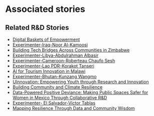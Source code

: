 # Associated stories

<!-- !!DO NOT REMOVE!! start autogenerated hyperlinks -->
## Related R&D Stories
- [Digital Baskets of Empowerment](/stories/?doc=Explorers_SLV)
- [Experimenter-Iraq-Noor Al-Kamoosi](/stories/?doc=Experimenters_IRQ)
- [Building Tech Bridges Across Communities in Zimbabwe](/stories/?doc=Explorers_ZWE)
- [Experimenter-Libya-Abdulrahman Albasir](/stories/?doc=Experimenters_LBY)
- [Experimenter-Cameroon-Roberteau Chaufo Sesh](/stories/?doc=Experimenters_CMR)
- [Experimenter-Lao PDR-Korakot Tanseri](/stories/?doc=Experimenters_LAO)
- [AI for Tourism Innovation in Malawi](/stories/?doc=Explorers_MWI)
- [Experimenter-Bhutan-Kunzang Wangmo](/stories/?doc=Experimenters_BTN)
- [UInnovation: Empowering Youth through Research and Innovation](/stories/?doc=Explorers_TGO)
- [Building Community and Climate Resilience](/stories/?doc=Explorers_IRQ)
- [Data-Powered Positive Deviance: Making Public Spaces Safer for Women in Mexico Through Collaborative R&D](/stories/?doc=Explorers_MEX)
- [Experimenter- El Salvador-Victor Tablas](/stories/?doc=Experimenters_SLV)
- [Mapping Resilience Through Data and Community Wisdom](/stories/?doc=Explorers_SOM)
<!-- !!DO NOT REMOVE!! end autogenerated hyperlinks -->